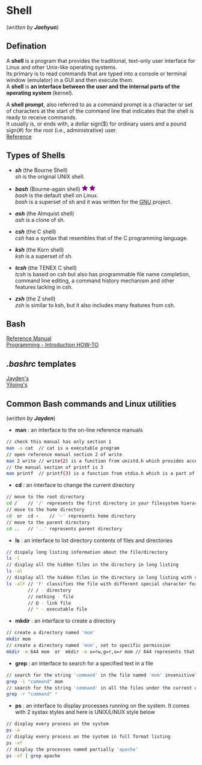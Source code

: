 # Shell 
(_written by **Jaehyun**_)  
## Defination
A **shell** is a program that provides the traditional, text-only user interface for Linux and other Unix-like operating systems.  
Its primary is to read commands that are typed into a console or terminal window (emulator) in a GUI and then execute them.  
A **shell** is **an interface between the user and the internal parts of the operating system** (kernel). 
  
A **shell prompt**, also referred to as a command prompt is a character or set of characters at the start of the command line that indicates that the shell is ready to receive commands.  
It usually is, or ends with, a dollar sign($) for ordinary users and a pound sign(#) for the root (i.e., administrative) user.  
[Reference](http://www.linfo.org/shell.html)  

## Types of Shells
* **_sh_** (the Bourne Shell)  
_sh_ is the original UNIX shell.  

* **_bash_** (Bourne-again shell)  ![](./star.png "important!") ![](./star.png "important!")  
_bash_ is the default shell on Linux.  
_bash_ is a superset of sh and it was written for the [GNU](https://www.gnu.org/home.en.html) project.  

* **_ash_** (the Almquist shell)  
_ash_ is a clone of sh.  

* **_csh_** (the C shell)  
_csh_ has a syntax that resembles that of the C programming language.  

* **_ksh_** (the Korn shell)  
_ksh_ is a superset of sh.  

* **_tcsh_** (the TENEX C shell)  
_tcsh_ is based on csh but also has programmable file name completion, command line editing, a command history mechanism and other features lacking in csh.  

* **_zsh_** (the Z shell)  
_zsh_ is similar to ksh, but it also includes many features from csh.  

## Bash
[Reference Manual](https://tiswww.case.edu/php/chet/bash/bashref.html#Shell-Syntax)  
[Programming - Introduction HOW-TO](http://tldp.org/HOWTO/Bash-Prog-Intro-HOWTO.html)  

## _.bashrc_ templates
[Jayden's]()  
[Yiloing's]()  

## Common Bash commands and Linux utilities
(_written by **Jayden**_)  
* **man** : an interface to the on-line reference manuals
```bash
// check this manual has only section 1  
man -a cat	// cat is a executable program  
// open reference manual section 2 of write  
man 2 write	// write(2) is a function from unistd.h which provides access to the POSIX operating system API.  
// the manual section of printf is 3  
man printf	// printf(3) is a function from stdio.h which is a part of C library to perform Input/Output operations.  
```

* **cd** : an interface to change the current directory
```bash
// move to the root directory
cd /	// '/' represents the first directory in your filesystem hierarchy  
// move to the home directory
cd	or	cd ~	// '~' represents home directory  
// move to the parent directory
cd ..	// '..' represents parent directory  
```

* **ls** : an interface to list directory contents of files and directories
```bash
// dispaly long listing information about the file/directory
ls -l
// display all the hidden files in the directory in long listing  
ls -al
// display all the hidden files in the directory in long listing with special character
ls -alF	// 'F' classifies the file with different special character for different kind of files
		// / - directory
		// nothing - file
		// @ - link file
		// * - executable file
```

* **mkdir** : an interface to create a directory
```bash
// create a directory named 'mom'
mkdir mom  
// create a directory named 'mom', set to specific permission  
mkdir -m 644 mom  or  mkdir -m u=rw,g=r,o=r mom	// 644 represents that the user can read and write, and group and others can only read  
```

* **grep** : an interface to search for a specified text in a file
```bash
// search for the string 'command' in the file named 'mom' insensitively
grep -i "command" mom
// search for the string 'command' in all the files under the current directory 
grep -r "command" *  
```

* **ps** : an interface to display processes running on the system. It comes with 2 systax styles and here is UNIX/LINUX style below
```bash
// display every process on the system
ps -e
// display every process on the system in full format listing  
ps -ef
// display the processes named partially 'apache'
ps -ef | grep apache
```
